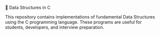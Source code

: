 📌 Data Structures in C

This repository contains implementations of fundamental Data Structures using the C programming language. These programs are useful for students, developers, and interview preparation.
